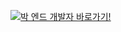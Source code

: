 [![박 엔드 개발자 바로가기!](https://capsule-render.vercel.app/api?type=waving&color=auto&height=300&section=header&text=Back-end%20Blog&fontSize=77&animation=fadeIn&fontAlignY=38&desc=바로가기!&descAlignY=51&descAlign=62)](https://98qkrckdals.tistory.com/)

<h1></h1>

<!--
**ChangMinPark2/ChangMinPark2** is a ✨ _special_ ✨ repository because its `README.md` (this file) appears on your GitHub profile.

Here are some ideas to get you started:

- 🔭 I’m currently working on ...
- 🌱 I’m currently learning ...
- 👯 I’m looking to collaborate on ...
- 🤔 I’m looking for help with ...
- 💬 Ask me about ...
- 📫 How to reach me: ...
- 😄 Pronouns: ...
- ⚡ Fun fact: ...
-->

